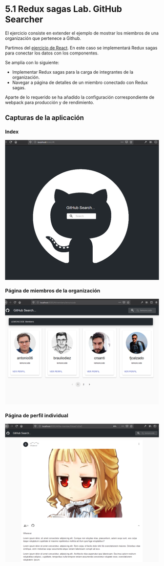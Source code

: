 # 5.1 Redux sagas Lab. GitHub Searcher

El ejercicio consiste en extender el ejemplo de mostrar los miembros de una organización que pertenece a Github.

Partimos del [ejercicio de React]("https://github.com/juanpms2/4_React_GitHub_Searcher). En este caso se implementará Redux sagas para conectar los datos con los componentes.

Se amplia con lo siguiente:

- Implementar Redux sagas para la carga de integrantes de la organización.
- Navegar a página de detalles de un miembro conectado con Redux sagas.

Aparte de lo requerido se ha añadido la configuración correspondiente de webpack para producción y de rendimiento.

## Capturas de la aplicación

### Index

![index](./public/index.png)

### Página de miembros de la organización

![members-page](./public/miembros.png)

### Página de perfil individual

![perfil](./public/perfil.png)
